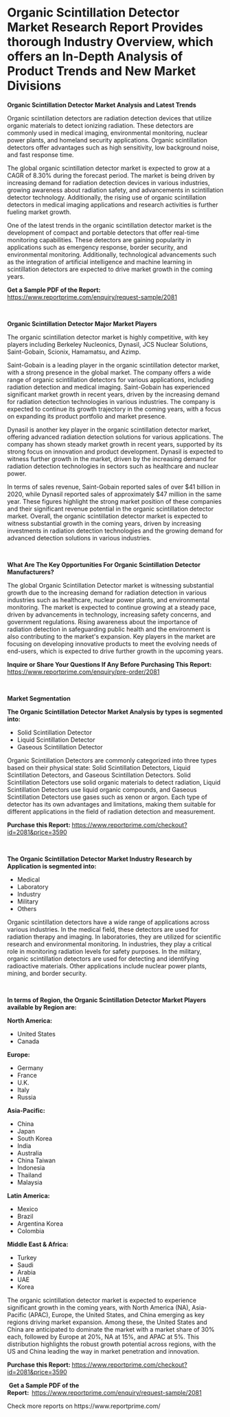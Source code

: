 <p><h1>Organic Scintillation Detector Market Research Report Provides thorough Industry Overview, which offers an In-Depth Analysis of Product Trends and New Market Divisions</h1></p><p><strong>Organic Scintillation Detector Market Analysis and Latest Trends</strong></p>
<p><p>Organic scintillation detectors are radiation detection devices that utilize organic materials to detect ionizing radiation. These detectors are commonly used in medical imaging, environmental monitoring, nuclear power plants, and homeland security applications. Organic scintillation detectors offer advantages such as high sensitivity, low background noise, and fast response time.</p><p>The global organic scintillation detector market is expected to grow at a CAGR of 8.30% during the forecast period. The market is being driven by increasing demand for radiation detection devices in various industries, growing awareness about radiation safety, and advancements in scintillation detector technology. Additionally, the rising use of organic scintillation detectors in medical imaging applications and research activities is further fueling market growth.</p><p>One of the latest trends in the organic scintillation detector market is the development of compact and portable detectors that offer real-time monitoring capabilities. These detectors are gaining popularity in applications such as emergency response, border security, and environmental monitoring. Additionally, technological advancements such as the integration of artificial intelligence and machine learning in scintillation detectors are expected to drive market growth in the coming years.</p></p>
<p><strong>Get a Sample PDF of the Report:&nbsp;</strong> <a href="https://www.reportprime.com/enquiry/request-sample/2081">https://www.reportprime.com/enquiry/request-sample/2081</a></p>
<p>&nbsp;</p>
<p><strong>Organic Scintillation Detector Major Market Players</strong></p>
<p><p>The organic scintillation detector market is highly competitive, with key players including Berkeley Nucleonics, Dynasil, JCS Nuclear Solutions, Saint-Gobain, Scionix, Hamamatsu, and Azimp. </p><p>Saint-Gobain is a leading player in the organic scintillation detector market, with a strong presence in the global market. The company offers a wide range of organic scintillation detectors for various applications, including radiation detection and medical imaging. Saint-Gobain has experienced significant market growth in recent years, driven by the increasing demand for radiation detection technologies in various industries. The company is expected to continue its growth trajectory in the coming years, with a focus on expanding its product portfolio and market presence.</p><p>Dynasil is another key player in the organic scintillation detector market, offering advanced radiation detection solutions for various applications. The company has shown steady market growth in recent years, supported by its strong focus on innovation and product development. Dynasil is expected to witness further growth in the market, driven by the increasing demand for radiation detection technologies in sectors such as healthcare and nuclear power.</p><p>In terms of sales revenue, Saint-Gobain reported sales of over $41 billion in 2020, while Dynasil reported sales of approximately $47 million in the same year. These figures highlight the strong market position of these companies and their significant revenue potential in the organic scintillation detector market. Overall, the organic scintillation detector market is expected to witness substantial growth in the coming years, driven by increasing investments in radiation detection technologies and the growing demand for advanced detection solutions in various industries.</p></p>
<p>&nbsp;</p>
<p><strong>What Are The Key Opportunities For Organic Scintillation Detector Manufacturers?</strong></p>
<p><p>The global Organic Scintillation Detector market is witnessing substantial growth due to the increasing demand for radiation detection in various industries such as healthcare, nuclear power plants, and environmental monitoring. The market is expected to continue growing at a steady pace, driven by advancements in technology, increasing safety concerns, and government regulations. Rising awareness about the importance of radiation detection in safeguarding public health and the environment is also contributing to the market's expansion. Key players in the market are focusing on developing innovative products to meet the evolving needs of end-users, which is expected to drive further growth in the upcoming years.</p></p>
<p><strong>Inquire or Share Your Questions If Any Before Purchasing This Report:</strong> <a href="https://www.reportprime.com/enquiry/pre-order/2081">https://www.reportprime.com/enquiry/pre-order/2081</a></p>
<p>&nbsp;</p>
<p><strong>Market Segmentation</strong></p>
<p><strong>The Organic Scintillation Detector Market Analysis by types is segmented into:</strong></p>
<p><ul><li>Solid Scintillation Detector</li><li>Liquid Scintillation Detector</li><li>Gaseous Scintillation Detector</li></ul></p>
<p><p>Organic Scintillation Detectors are commonly categorized into three types based on their physical state: Solid Scintillation Detectors, Liquid Scintillation Detectors, and Gaseous Scintillation Detectors. Solid Scintillation Detectors use solid organic materials to detect radiation, Liquid Scintillation Detectors use liquid organic compounds, and Gaseous Scintillation Detectors use gases such as xenon or argon. Each type of detector has its own advantages and limitations, making them suitable for different applications in the field of radiation detection and measurement.</p></p>
<p><strong>Purchase this Report:&nbsp;</strong><a href="https://www.reportprime.com/checkout?id=2081&price=3590">https://www.reportprime.com/checkout?id=2081&price=3590</a></p>
<p>&nbsp;</p>
<p><strong>The Organic Scintillation Detector Market Industry Research by Application is segmented into:</strong></p>
<p><ul><li>Medical</li><li>Laboratory</li><li>Industry</li><li>Military</li><li>Others</li></ul></p>
<p><p>Organic scintillation detectors have a wide range of applications across various industries. In the medical field, these detectors are used for radiation therapy and imaging. In laboratories, they are utilized for scientific research and environmental monitoring. In industries, they play a critical role in monitoring radiation levels for safety purposes. In the military, organic scintillation detectors are used for detecting and identifying radioactive materials. Other applications include nuclear power plants, mining, and border security.</p></p>
<p>&nbsp;</p>
<p><strong>In terms of Region, the Organic Scintillation Detector Market Players available by Region are:</strong></p>
<p>
    <p> <strong> North America: </strong>
        <ul>
            <li>United States</li>
            <li>Canada</li>
        </ul>
        </p> 
    <p> <strong> Europe: </strong>
        <ul>
            <li>Germany</li>
            <li>France</li>
            <li>U.K.</li>
            <li>Italy</li>
            <li>Russia</li>
        </ul>
        </p> 
    <p> <strong> Asia-Pacific: </strong>
        <ul>
            <li>China</li>
            <li>Japan</li>
            <li>South Korea</li>
            <li>India</li>
            <li>Australia</li>
            <li>China Taiwan</li>
            <li>Indonesia</li>
            <li>Thailand</li>
            <li>Malaysia</li>
        </ul>
        </p> 
    <p> <strong> Latin America: </strong>
        <ul>
            <li>Mexico</li>
            <li>Brazil</li>
            <li>Argentina Korea</li>
            <li>Colombia</li>
        </ul>
        </p> 
    <p> <strong> Middle East & Africa: </strong>
        <ul>
            <li>Turkey</li>
            <li>Saudi</li>
            <li>Arabia</li>
            <li>UAE</li>
            <li>Korea</li>
        </ul>
    </p>
    </p>
<p><p>The organic scintillation detector market is expected to experience significant growth in the coming years, with North America (NA), Asia-Pacific (APAC), Europe, the United States, and China emerging as key regions driving market expansion. Among these, the United States and China are anticipated to dominate the market with a market share of 30% each, followed by Europe at 20%, NA at 15%, and APAC at 5%. This distribution highlights the robust growth potential across regions, with the US and China leading the way in market penetration and innovation.</p></p>
<p><strong>Purchase this Report: </strong><a href="https://www.reportprime.com/checkout?id=2081&price=3590">https://www.reportprime.com/checkout?id=2081&price=3590</a></p>
<p>&nbsp;<strong>Get a Sample PDF of the Report:&nbsp;&nbsp;</strong><a href="https://www.reportprime.com/enquiry/request-sample/2081">https://www.reportprime.com/enquiry/request-sample/2081</a></p>
<p><strong></strong></p>
<p>Check more reports on https://www.reportprime.com/</p>